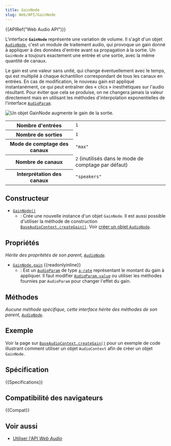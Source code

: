 ```yaml
---
title: GainNode
slug: Web/API/GainNode
---
```


{{APIRef("Web Audio API")}}

L'interface **`GainNode`** représente une variation de volume. Il s'agit d'un objet [`AudioNode`](/fr/docs/Web/API/AudioNode), c'est un module de traitement audio, qui provoque un gain donné à appliquer à des données d'entrée avant sa propagation à la sortie. Un `GainNode` a toujours exactement une entrée et une sortie, avec la même quantité de canaux.

Le gain est une valeur sans unité, qui change éventuellement avec le temps, qui est multiplié à chaque échantillon correspondant de tous les canaux en entrées. En cas de modification, le nouveau gain est appliqué instantanément, ce qui peut entraîner des «&nbsp;clics&nbsp;» inesthétiques sur l'audio résultant. Pour éviter que cela se produise, on ne changera jamais la valeur directement mais en utilisant les méthodes d'interpolation exponentielles de l'interface [`AudioParam`](/fr/docs/Web/API/AudioParam).

![Un objet GainNode augmente le gain de la sortie.](webaudiogainnode.png)

<table class="properties">
  <tbody>
    <tr>
      <th scope="row">Nombre d'entrées</th>
      <td><code>1</code></td>
    </tr>
    <tr>
      <th scope="row">Nombre de sorties</th>
      <td><code>1</code></td>
    </tr>
    <tr>
      <th scope="row">Mode de comptage des canaux</th>
      <td><code>"max"</code></td>
    </tr>
    <tr>
      <th scope="row">Nombre de canaux</th>
      <td><code>2</code> (inutilisés dans le mode de comptage par défaut)</td>
    </tr>
    <tr>
      <th scope="row">Interprétation des canaux</th>
      <td><code>"speakers"</code></td>
    </tr>
  </tbody>
</table>

## Constructeur

- [`GainNode()`](/fr/docs/Web/API/GainNode/GainNode)
  - : Crée une nouvelle instance d'un objet `GainNode`. Il est aussi possible d'utiliser la méthode de construction [`BaseAudioContext.createGain()`](/fr/docs/Web/API/BaseAudioContext/createGain). Voir [créer un objet `AudioNode`](/fr/docs/Web/API/AudioNode#créer_un_objet_audionode).

## Propriétés

_Hérite des propritétés de son parent, [`AudioNode`](/fr/docs/Web/API/AudioNode)._

- [`GainNode.gain`](/fr/docs/Web/API/GainNode/gain) {{readonlyinline}}
  - : Est un [`AudioParam`](/fr/docs/Web/API/AudioParam) de type [`a-rate`](/fr/docs/Web/API/AudioParam#a-rate) représentant le montant du gain à appliquer. Il faut modifier [`AudioParam.value`](/fr/docs/Web/API/AudioParam/value) ou utiliser les méthodes fournies par `AudioParam` pour changer l'effet du gain.

## Méthodes

_Aucune méthode spécifique, cette interface hérite des méthodes de son parent, [`AudioNode`](/fr/docs/Web/API/AudioNode)_.

## Exemple

Voir la page sur [`BaseAudioContext.createGain()`](/fr/docs/Web/API/BaseAudioContext/createGain#example) pour un exemple de code illustrant comment utiliser un objet `AudioContext` afin de créer un objet `GainNode`.

## Spécification

{{Specifications}}

## Compatibilité des navigateurs

{{Compat}}

## Voir aussi

- [Utiliser l'API <i lang="en">Web Audio</i>](/fr/docs/Web_Audio_API/Using_Web_Audio_API)
